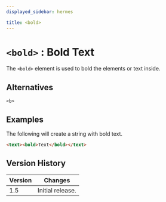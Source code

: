 ```yaml
---
displayed_sidebar: hermes

title: <bold>
---
```


# `<bold>` : Bold Text

The `<bold>` element is used to bold the elements or text inside.

## Alternatives

`<b>`

## Examples

The following will create a string with bold text.

```html
<text><bold>Text</bold></text>
```

## Version History

| Version | Changes |
|---------| ------- |
| 1.5     | Initial release. |
